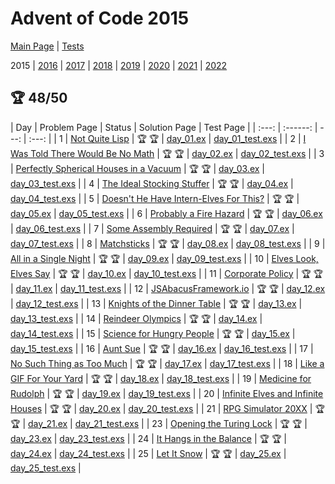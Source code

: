 # Advent of Code 2015

[Main Page](https://adventofcode.com/2015) | [Tests](/test/2015)

2015 | [2016](/lib/2016) | [2017](/lib/2017) | [2018](/lib/2018) | [2019](/lib/2019) | [2020](/lib/2020) | [2021](/lib/2021) | [2022](/lib/2022)

## :trophy: 48/50

| Day | Problem Page | Status | Solution Page | Test Page |
| :---: | :------: | ---: | :---: |
| 1 | [Not Quite Lisp](https://adventofcode.com/2015/day/1) | :trophy: :trophy: | [day_01.ex](/lib/2015/day_01.ex) | [day_01_test.exs](/test/2015/day_01_test.exs) |
| 2 | [I Was Told There Would Be No Math](https://adventofcode.com/2015/day/2) | :trophy: :trophy: | [day_02.ex](/lib/2015/day_02.ex) | [day_02_test.exs](/test/2015/day_02_test.exs) |
| 3 | [Perfectly Spherical Houses in a Vacuum](https://adventofcode.com/2015/day/3) | :trophy: :trophy: | [day_03.ex](/lib/2015/day_03.ex) | [day_03_test.exs](/test/2015/day_03_test.exs) |
| 4 | [The Ideal Stocking Stuffer](https://adventofcode.com/2015/day/4) | :trophy: :trophy: | [day_04.ex](/lib/2015/day_04.ex) | [day_04_test.exs](/test/2015/day_04_test.exs) |
| 5 | [Doesn't He Have Intern-Elves For This?](https://adventofcode.com/2015/day/5) | :trophy: :trophy: | [day_05.ex](/lib/2015/day_05.ex) | [day_05_test.exs](/test/2015/day_05_test.exs) |
| 6 | [Probably a Fire Hazard](https://adventofcode.com/2015/day/6) | :trophy: :trophy: | [day_06.ex](/lib/2015/day_06.ex) | [day_06_test.exs](/test/2015/day_06_test.exs) |
| 7 | [Some Assembly Required](https://adventofcode.com/2015/day/7) | :trophy: :trophy: | [day_07.ex](/lib/2015/day_07.ex) | [day_07_test.exs](/test/2015/day_07_test.exs) |
| 8 | [Matchsticks](https://adventofcode.com/2015/day/8) | :trophy: :trophy: | [day_08.ex](/lib/2015/day_08.ex) | [day_08_test.exs](/test/2015/day_08_test.exs) |
| 9 | [All in a Single Night](https://adventofcode.com/2015/day/9) | :trophy: :trophy: | [day_09.ex](/lib/2015/day_09.ex) | [day_09_test.exs](/test/2015/day_09_test.exs) |
| 10 | [Elves Look, Elves Say](https://adventofcode.com/2015/day/10) | :trophy: :trophy: | [day_10.ex](/lib/2015/day_10.ex) | [day_10_test.exs](/test/2015/day_10_test.exs) |
| 11 | [Corporate Policy](https://adventofcode.com/2015/day/11) | :trophy: :trophy: | [day_11.ex](/lib/2015/day_11.ex) | [day_11_test.exs](/test/2015/day_11_test.exs) |
| 12 | [JSAbacusFramework.io](https://adventofcode.com/2015/day/12) | :trophy: :trophy: | [day_12.ex](/lib/2015/day_12.ex) | [day_12_test.exs](/test/2015/day_12_test.exs) |
| 13 | [Knights of the Dinner Table](https://adventofcode.com/2015/day/13) | :trophy: :trophy: | [day_13.ex](/lib/2015/day_13.ex) | [day_13_test.exs](/test/2015/day_13_test.exs) |
| 14 | [Reindeer Olympics](https://adventofcode.com/2015/day/14) | :trophy: :trophy: | [day_14.ex](/lib/2015/day_14.ex) | [day_14_test.exs](/test/2015/day_14_test.exs) |
| 15 | [Science for Hungry People](https://adventofcode.com/2015/day/15) | :trophy: :trophy: | [day_15.ex](/lib/2015/day_15.ex) | [day_15_test.exs](/test/2015/day_15_test.exs) |
| 16 | [Aunt Sue](https://adventofcode.com/2015/day/16) | :trophy: :trophy: | [day_16.ex](/lib/2015/day_16.ex) | [day_16_test.exs](/test/2015/day_16_test.exs) |
| 17 | [No Such Thing as Too Much](https://adventofcode.com/2015/day/17) | :trophy: :trophy: | [day_17.ex](/lib/2015/day_17.ex) | [day_17_test.exs](/test/2015/day_17_test.exs) |
| 18 | [Like a GIF For Your Yard](https://adventofcode.com/2015/day/18) | :trophy: :trophy: | [day_18.ex](/lib/2015/day_18.ex) | [day_18_test.exs](/test/2015/day_18_test.exs) |
| 19 | [Medicine for Rudolph](https://adventofcode.com/2015/day/19) | :trophy: :trophy: | [day_19.ex](/lib/2015/day_19.ex) | [day_19_test.exs](/test/2015/day_19_test.exs) |
| 20 | [Infinite Elves and Infinite Houses](https://adventofcode.com/2015/day/20) | :trophy: :trophy: | [day_20.ex](/lib/2015/day_20.ex) | [day_20_test.exs](/test/2015/day_20_test.exs) |
| 21 | [RPG Simulator 20XX](https://adventofcode.com/2015/day/21) | :trophy: :trophy: | [day_21.ex](/lib/2015/day_21.ex) | [day_21_test.exs](/test/2015/day_21_test.exs) |
| 23 | [Opening the Turing Lock](https://adventofcode.com/2015/day/23) | :trophy: :trophy: | [day_23.ex](/lib/2015/day_23.ex) | [day_23_test.exs](/test/2015/day_23_test.exs) |
| 24 | [It Hangs in the Balance](https://adventofcode.com/2015/day/24) | :trophy: :trophy: | [day_24.ex](/lib/2015/day_24.ex) | [day_24_test.exs](/test/2015/day_24_test.exs) |
| 25 | [Let It Snow](https://adventofcode.com/2015/day/25) | :trophy: :trophy: | [day_25.ex](/lib/2015/day_25.ex) | [day_25_test.exs](/test/2015/day_25_test.exs) |
